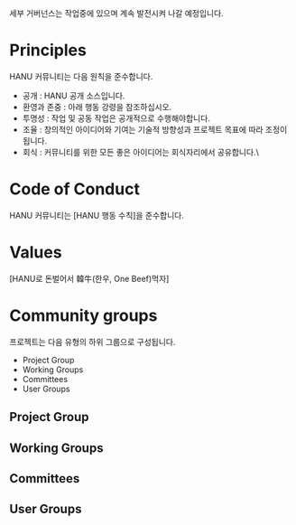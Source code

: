 세부 거버넌스는 작업중에 있으며 계속 발전시켜 나갈 예정입니다.

# Principles

HANU 커뮤니티는 다음 원칙을 준수합니다.
* 공개 : HANU 공개 소스입니다.
* 환영과 존중 : 아래 행동 강령을 참조하십시오.
* 투명성 : 작업 및 공동 작업은 공개적으로 수행해야합니다.
* 조율 : 창의적인 아이디어와 기여는 기술적 방향성과 프로젝트 목표에 따라 조정이 됩니다.
* 회식 : 커뮤니티를 위한 모든 좋은 아이디어는 회식자리에서 공유합니다.\


# Code of Conduct

HANU 커뮤니티는 [HANU 행동 수칙]을 준수합니다.


# Values

[HANU로 돈벌어서 韓牛(한우, One Beef)먹자]


# Community groups

프로젝트는 다음 유형의 하위 그룹으로 구성됩니다.
* Project Group
* Working Groups
* Committees
* User Groups

## Project Group

## Working Groups

## Committees

## User Groups
